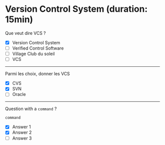# Version Control System (duration: 15min)
Que veut dire VCS ?
- [x] Version Control System
- [ ] Verified Control Software
- [ ] Village Club du soleil
- [ ] VCS
---
Parmi les choix, donner les VCS
- [x] CVS
- [x] SVN
- [ ] Oracle
---
Question with a `command` ?
```shell
command 
```
- [x] Answer 1
- [X] Answer 2
- [ ] Answer 3
